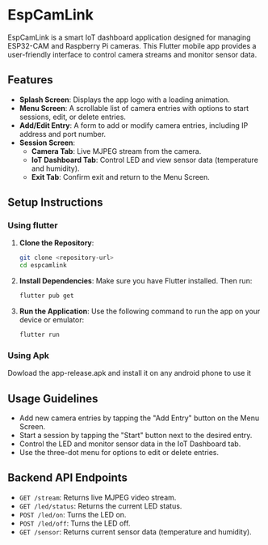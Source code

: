 # EspCamLink

EspCamLink is a smart IoT dashboard application designed for managing ESP32-CAM and Raspberry Pi cameras. This Flutter mobile app provides a user-friendly interface to control camera streams and monitor sensor data.

## Features

- **Splash Screen**: Displays the app logo with a loading animation.
- **Menu Screen**: A scrollable list of camera entries with options to start sessions, edit, or delete entries.
- **Add/Edit Entry**: A form to add or modify camera entries, including IP address and port number.
- **Session Screen**: 
  - **Camera Tab**: Live MJPEG stream from the camera.
  - **IoT Dashboard Tab**: Control LED and view sensor data (temperature and humidity).
  - **Exit Tab**: Confirm exit and return to the Menu Screen.

## Setup Instructions
### Using flutter
1. **Clone the Repository**:
   ```bash
   git clone <repository-url>
   cd espcamlink
   ```

2. **Install Dependencies**:
   Make sure you have Flutter installed. Then run:
   ```bash
   flutter pub get
   ```

3. **Run the Application**:
   Use the following command to run the app on your device or emulator:
   ```bash
   flutter run
   ```
### Using Apk 

Dowload the app-release.apk and install it on any android phone to use it 

## Usage Guidelines

- Add new camera entries by tapping the "Add Entry" button on the Menu Screen.
- Start a session by tapping the "Start" button next to the desired entry.
- Control the LED and monitor sensor data in the IoT Dashboard tab.
- Use the three-dot menu for options to edit or delete entries.

## Backend API Endpoints

- `GET /stream`: Returns live MJPEG video stream.
- `GET /led/status`: Returns the current LED status.
- `POST /led/on`: Turns the LED on.
- `POST /led/off`: Turns the LED off.
- `GET /sensor`: Returns current sensor data (temperature and humidity).

